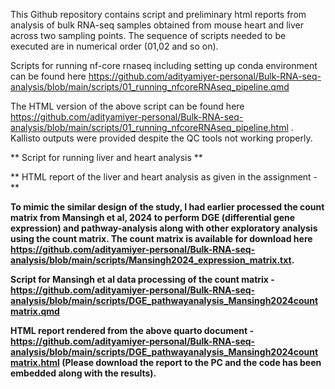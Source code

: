 This Github repository contains script and preliminary html reports from analysis of bulk RNA-seq samples obtained from mouse heart and liver across two sampling points. The sequence of scripts needed to be executed are in numerical order (01,02 and so on). 

Scripts for running nf-core rnaseq including setting up conda environment can be found here https://github.com/adityamiyer-personal/Bulk-RNA-seq-analysis/blob/main/scripts/01_running_nfcoreRNAseq_pipeline.qmd 

The HTML version of the above script can be found here https://github.com/adityamiyer-personal/Bulk-RNA-seq-analysis/blob/main/scripts/01_running_nfcoreRNAseq_pipeline.html . Kallisto outputs were provided despite the QC tools not working properly. 

** Script for running liver and heart analysis **

** HTML report of the liver and heart analysis as given in the assignment - **


**To mimic the similar design of the study, I had earlier processed the count matrix from Mansingh et al, 2024 to perform DGE (differential gene expression) and pathway-analysis along with other exploratory analysis using the count matrix. The count matrix is available for download here https://github.com/adityamiyer-personal/Bulk-RNA-seq-analysis/blob/main/scripts/Mansingh2024_expression_matrix.txt.**

**Script for Mansingh et al data processing of the count matrix - https://github.com/adityamiyer-personal/Bulk-RNA-seq-analysis/blob/main/scripts/DGE_pathwayanalysis_Mansingh2024countmatrix.qmd**

**HTML report rendered from the above quarto document - https://github.com/adityamiyer-personal/Bulk-RNA-seq-analysis/blob/main/scripts/DGE_pathwayanalysis_Mansingh2024countmatrix.html (Please download the report to the PC and the code has been embedded along with the results).**

